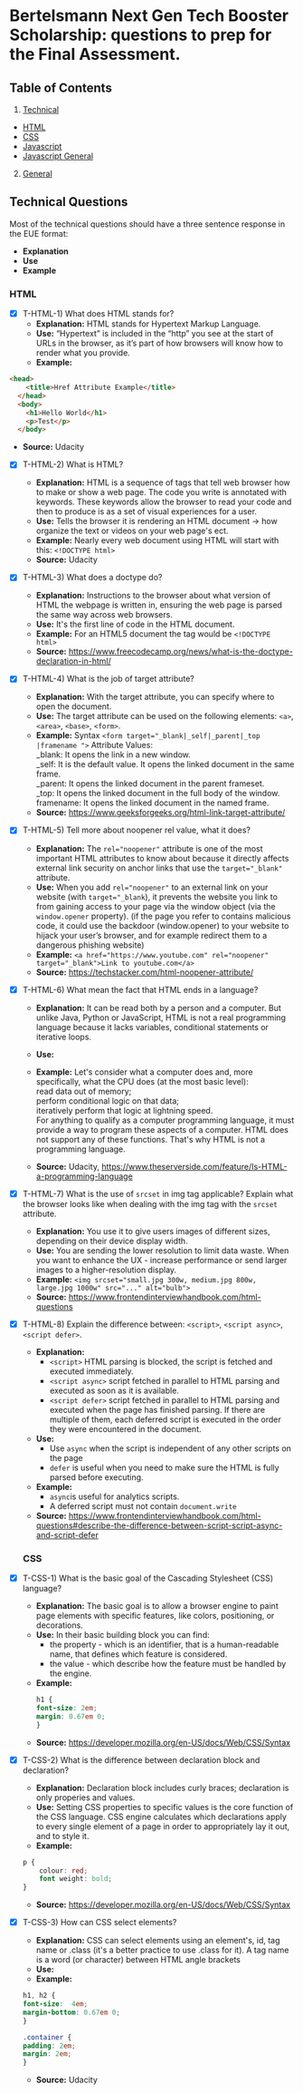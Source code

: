 
# Bertelsmann Next Gen Tech Booster Scholarship: questions to prep for the Final Assessment.

## Table of Contents

1.  [Technical](#technical-questions)
   - [HTML](#html)
   - [CSS](#css)
   - [Javascript](#javascript)
   - [Javascript General](#javascript-general)

2. [General](#general-questions)

## Technical Questions

Most of the technical questions should have a three sentence response in the EUE format:

- **Explanation**
- **Use**
- **Example**

### HTML

- [x] T-HTML-1) What does HTML stands for?
  - **Explanation:** HTML stands for Hypertext Markup Language.
  - **Use:** “Hypertext” is included in the “http” you see at the start of URLs in the browser, as it’s part of how browsers will know how to render what you provide.
  - **Example:** 
```html
<head>
    <title>Href Attribute Example</title>
  </head>
  <body>
    <h1>Hello World</h1>
    <p>Test</p>
  </body>
```
  - **Source:** Udacity

- [x] T-HTML-2) What is HTML?
  - **Explanation:** HTML is a sequence of tags that tell web browser how to make or show a web page. The code you write is annotated with keywords. These keywords allow the browser to read your code and then to produce is as a set of visual experiences for a user.
  - **Use:** Tells the browser it is rendering an HTML document -> how organize the text or videos on your web page's ect.
  - **Example:** Nearly every web document using HTML will start with this: `<!DOCTYPE html>`
  - **Source:** Udacity

- [x] T-HTML-3) What does a doctype do?
  - **Explanation:** Instructions to the browser about what version of HTML the webpage is written in, ensuring the web page is parsed the same way across web browsers.
  - **Use:** It's the first line of code in the HTML document.
  - **Example:** For an HTML5 document the tag would be `<!DOCTYPE html>`
  - **Source:** https://www.freecodecamp.org/news/what-is-the-doctype-declaration-in-html/

- [x] T-HTML-4) What is the job of target attribute?
  - **Explanation:** With the target attribute, you can specify where to open the document.
  - **Use:** The target attribute can be used on the following elements: `<a>`, `<area>`, `<base>`, `<form>`.
  - **Example:** Syntax `<form target="_blank|_self|_parent|_top |framename ">`
Attribute Values:
    </br>_blank: It opens the link in a new window.
    </br>_self: It is the default value. It opens the linked document in the same frame.
    </br>_parent: It opens the linked document in the parent frameset.
    </br>_top: It opens the linked document in the full body of the window.
    framename: It opens the linked document in the named frame.
  - **Source:** https://www.geeksforgeeks.org/html-link-target-attribute/

- [x] T-HTML-5) Tell more about noopener rel value, what it does?
  - **Explanation:** The `rel="noopener"` attribute is one of the most important HTML attributes to know about because it directly affects external link security on anchor links that use the `target="_blank"` attribute.
  - **Use:** When you add `rel="noopener"` to an external link on your website (with `target="_blank`), it prevents the website you link to from gaining access to your page via the window object (via the `window.opener` property). (if the page you refer to contains malicious code, it could use the backdoor (window.opener) to your website to hijack your user’s browser, and for example redirect them to a dangerous phishing website)
  - **Example:** `<a href="https://www.youtube.com" rel="noopener" target="_blank">Link to youtube.com</a>`
  - **Source:** https://techstacker.com/html-noopener-attribute/

- [x] T-HTML-6) What mean the fact that HTML ends in a language?
  - **Explanation:** It can be read both by a person and a computer. But unlike Java, Python or JavaScript, HTML is not a real programming language because it lacks variables, conditional statements or iterative loops. 
  - **Use:** 
  - **Example:** Let's consider what a computer does and, more specifically, what the CPU does (at the most basic level):
</br>read data out of memory;
</br>perform conditional logic on that data; 
</br>iteratively perform that logic at lightning speed.
</br>For anything to qualify as a computer programming language, it must provide a way to program these aspects of a computer.
HTML does not support any of these functions. That's why HTML is not a programming language.

  - **Source:** Udacity, https://www.theserverside.com/feature/Is-HTML-a-programming-language

- [x] T-HTML-7) What is the use of `srcset` in img tag applicable? Explain what the browser looks like when dealing with the img tag with the `srcset` attribute.

  - **Explanation:** You use it to give users images of different sizes, depending on their device display width.
  - **Use:** You are sending the lower resolution to limit data waste. When you want to enhance the UX - increase performance or send larger images to a higher-resolution display.
  - **Example:** `<img srcset="small.jpg 300w, medium.jpg 800w, large.jpg 1000w" src="..." alt="bulb">`
  - **Source:** https://www.frontendinterviewhandbook.com/html-questions

- [x] T-HTML-8) Explain the difference between: `<script>`, `<script async>`, `<script defer>`.
  - **Explanation:** 
    - `<script>` HTML parsing is blocked, the script is fetched and executed immediately.
    - `<script async>` script fetched in parallel to HTML parsing and executed as soon as it is available. 
    - `<script defer>` script fetched in parallel to HTML parsing and executed when the page has finished parsing. If there are multiple of them, each deferred script is executed in the order they were encountered in the document.
  - **Use:** 
    - Use `async` when the script is independent of any other scripts on the page
    - `defer` is useful when you need to make sure the HTML is fully parsed before executing.
  - **Example:** 
    - `async`is useful for analytics scripts.
    - A deferred script must not contain `document.write`
  - **Source:** https://www.frontendinterviewhandbook.com/html-questions#describe-the-difference-between-script-script-async-and-script-defer


  ### CSS

- [x] T-CSS-1) What is the basic goal of the Cascading Stylesheet (CSS) language?
  - **Explanation:** The basic goal is to allow a browser engine to paint page elements with specific features, like colors, positioning, or decorations.
  - **Use:** In their basic building block you can find:
    - the property - which is an identifier, that is a human-readable name, that defines which feature is considered.
    - the value - which describe how the feature must be handled by the engine.
  - **Example:** 
    ```css
    h1 {
    font-size: 2em;
    margin: 0.67em 0;
    }
    ```
  - **Source:** https://developer.mozilla.org/en-US/docs/Web/CSS/Syntax

- [x] T-CSS-2) What is the difference between declaration block and declaration?
  - **Explanation:** Declaration block includes curly braces; declaration is only properies and values.
  - **Use:** Setting CSS properties to specific values is the core function of the CSS language. CSS engine calculates which declarations apply to every single element of a page in order to appropriately lay it out, and to style it.
  - **Example:** 
  ```css
  p {
      colour: red;
      font weight: bold;
  }
  ```
  - **Source:** https://developer.mozilla.org/en-US/docs/Web/CSS/Syntax

- [x] T-CSS-3) How can CSS select elements?
  - **Explanation:** CSS can select elements using an element's, id, tag name or .class (it's a better practice to use .class for it). A tag name is a word (or character) between HTML angle brackets 
  - **Use:** 
  - **Example:** 
  ```css
  h1, h2 {
  font-size:  4em;
  margin-bottom: 0.67em 0;
  }
  ```
  ```css
  .container {
  padding: 2em;
  margin: 2em;
  }
  ```
  - **Source:** Udacity



